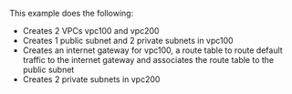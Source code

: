 This example does the following:

- Creates 2 VPCs vpc100 and vpc200 
- Creates 1 public subnet and 2 private subnets in vpc100
- Creates an internet gateway for vpc100, a route table to route default traffic to the internet gateway and associates the route table to the public subnet
- Creates 2 private subnets in vpc200
